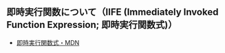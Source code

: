 ## 即時実行関数について（IIFE (Immediately Invoked Function Expression; 即時実行関数式)）

- [即時実行関数式・MDN](https://developer.mozilla.org/ja/docs/Glossary/IIFE)
